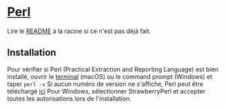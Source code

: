 # [Perl](https://www.perl.org)

Lire le [README](../README.md) à la racine si ce n'est pas déjà fait.

## Installation

Pour vérifier si Perl (Practical Extraction and Reporting Language) est bien installé, ouvrir le [terminal](https://support.apple.com/fr-ca/guide/terminal/) (macOS) ou le command prompt (Windows) et taper `perl -v` Si aucun numéro de version ne s'affiche, Perl peut être téléchargé [ici](https://www.perl.org/get.html) Pour Windows, sélectionner StrawberryPerl et accepter toutes les autorisations lors de l'installation. 